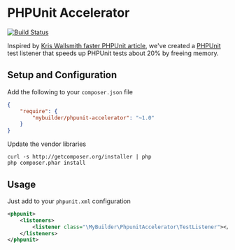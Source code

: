 PHPUnit Accelerator
===================
[![Build Status](https://secure.travis-ci.org/mybuilder/phpunit-accelerator.png?branch=master)](http://travis-ci.org/mybuilder/phpunit-accelerator)

Inspired by [Kris Wallsmith faster PHPUnit article](http://kriswallsmith.net/post/18029585104/faster-phpunit), we've created a [PHPUnit](http://phpunit.de) test listener that speeds up PHPUnit tests about 20% by freeing memory.

Setup and Configuration
-----------------------
Add the following to your `composer.json` file
```json
{
    "require": {
        "mybuilder/phpunit-accelerator": "~1.0"
    }
}
```

Update the vendor libraries

    curl -s http://getcomposer.org/installer | php
    php composer.phar install

Usage
-----
Just add to your `phpunit.xml` configuration
```xml
<phpunit>
    <listeners>
        <listener class="\MyBuilder\PhpunitAccelerator\TestListener"></listener>
    </listeners>
</phpunit>
```
